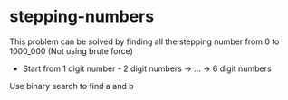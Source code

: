 # stepping-numbers

This problem can be solved by finding all the stepping number from 0 to 1000_000 (Not using brute force)

- Start from 1 digit number - 2 digit numbers -> ... -> 6 digit numbers

Use binary search to find a and b


